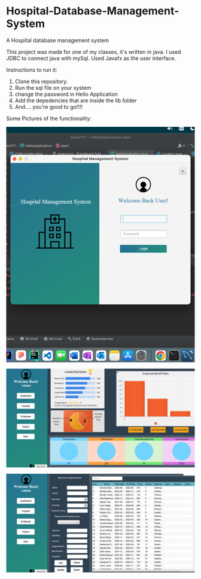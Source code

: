 # Hospital-Database-Management-System
A Hospital database management system

This project was made for one of my classes, it's written in java. I used JDBC to connect java with mySql. Used Javafx as the user interface. 

Instructions to run it:
1) Clone this repository.
2) Run the sql file on your system
3) change the password in Hello Application
4) Add the depedencies that are inside the lib folder
5) And.... you're good to go!!!! 

Some Pictures of the functionality:


![Picture Showcasing project](https://github.com/simranCodess/Hospital-Database-Management-System/blob/main/My%20project.png)


![Picture Showcasing project](https://github.com/simranCodess/Hospital-Database-Management-System/blob/main/My%20project%20(1).png)

![Picture Showcasing project](https://github.com/simranCodess/Hospital-Database-Management-System/blob/main/My%20project%20(2).png)



